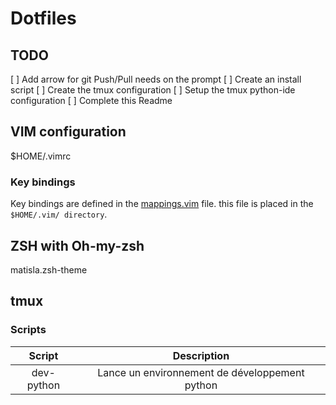 # Dotfiles

## TODO

[ ] Add arrow for git Push/Pull needs on the prompt
[ ] Create an install script
[ ] Create the tmux configuration
[ ] Setup the tmux python-ide configuration
[ ] Complete this Readme

## VIM configuration

$HOME/.vimrc

### Key bindings

Key bindings are defined in the [mappings.vim](./vim/mappings.vim) file.
this file is placed in the `$HOME/.vim/ directory`.

## ZSH with Oh-my-zsh

matisla.zsh-theme 

## tmux

### Scripts

|   Script   |                   Description                  |
|:----------:|:----------------------------------------------:|
| dev-python | Lance un environnement de développement python |

